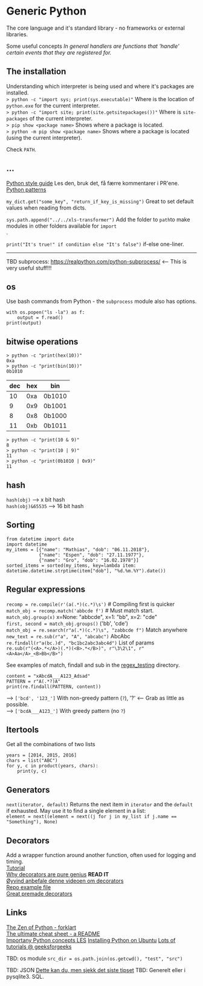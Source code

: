 # Generic Python
The core language and it's standard library - no frameworks or external libraries.

Some useful concepts
*In general handlers are functions that 'handle' certain events that they are registered for.*

## The installation
Understanding which interpreter is being used and where it's packages are installed.  
`> python -c "import sys; print(sys.executable)"` Where is the location of `python.exe` for the current interpreter.  
`> python -c "import site; print(site.getsitepackages())"` Where is `site-packages` of the current interpreter.  
`> pip show <package name>` Shows where a package is located.  
`> python -m pip show <package name>` Shows where a package is located (using the current interpreter).  

Check `PATH`.  


## ...

[Python style guide](https://www.python.org/dev/peps/pep-0008/) Les den, bruk det, få færre kommentarer i PR'ene.  
[Python patterns](https://github.com/faif/python-patterns)  

`my_dict.get("some_key", "return_if_key_is_missing")`  Great to set default values when reading from dicts.<br/>


`sys.path.append("../../xls-transformer")` Add the folder to `path`to make modules in other folders available for `import`<br/>.



`print("It's true!" if condition else "It's false")`  if-else one-liner.  


---
TBD subprocess: https://realpython.com/python-subprocess/ <-- This is very useful stuff!!!

## os
Use bash commands from Python - the `subprocess` module also has options.  
```
with os.popen("ls -la") as f:
    output = f.read()
print(output)
```

## bitwise operations
```
> python -c "print(hex(10))"
0xa
> python -c "print(bin(10))"
0b1010
```

|dec | hex |    bin |
|----|-----|--------|
| 10 | 0xa | 0b1010 |
|  9 | 0x9 | 0b1001 | 
|  8 | 0x8 | 0b1000 | 
| 11 | 0xb | 0b1011 |

```
> python -c "print(10 & 9)"
8
> python -c "print(10 | 9)"
11
> python -c "print(0b1010 | 0x9)"
11
```

## hash
`hash(obj)` --> x bit hash  
`hash(obj)&65535` --> 16 bit hash  

## Sorting
```
from datetime import date
import datetime
my_items = [{"name": "Mathias", "dob": "06.11.2018"},
            {"name": "Espen", "dob": "27.11.1977"},
            {"name": "Gro", "dob": "16.02.1978"}]
sorted_items = sorted(my_items, key=lambda item: datetime.datetime.strptime(item["dob"], "%d.%m.%Y").date())
```

## Regular expressions
`recomp = re.compile(r'(a(.*)(c.*)\s')` # Compiling first is quicker  
`match_obj = recomp.match('abbcde f')` # Must match start.  
`match_obj.group(x)` x=None: "abbcde", x=1: "bb", x=2: "cde"  
`first, second = match_obj.groups()` ('bb', 'cde')  
`match_obj = re.search(r"a(.*)(c.*)\s", "zabbcde f")`  Match anywhere  
`new_text = re.sub(r"a", "A", "abcabc")`  AbcAbc  
`re.findall(r"a(bc.)d", "bc1bc2abc3abc4d")`  List of params  
`re.sub(r"(<A>.*</A>)(.*)(<B>.*</B>)", r"\3\2\1", r"<A>Aa</A>_<B>Bb</B>")`  

See examples of match, findall and sub in the [regex_testing](https://github.com/espegun/python_generic/tree/main/regex_testing) directory.


```
content = "xAbcdA___A123_Adsad"
PATTERN = r"A(.*?)A"
print(re.findall(PATTERN, content))
```  
--> `['bcd', '123_']` With non-greedy pattern (`?`), '?' <-- Grab as little as possible.  
--> `['bcdA___A123_']` With greedy pattern (no `?`)  


## Itertools
Get all the combinations of two lists  
```
years = [2014, 2015, 2016]
chars = list("ABC")
for y, c in product(years, chars):
    print(y, c)
```


## Generators
`next(iterator, default)` Returns the next item in `iterator` and the `default` if exhausted. May use it to find a single element in a list:  
`element = next((element = next((j for j in my_list if j.name == "Something"), None)`  

## Decorators
Add a wrapper function around another function, often used for logging and timing.  
[Tutorial](https://www.datacamp.com/community/tutorials/decorators-python)  
[Why decorators are pure genius](https://towardsdatascience.com/why-decorators-in-python-are-pure-genius-1e812949a81e) **READ IT**   
[Øyvind anbefale denne videoen om decorators](https://www.youtube.com/watch?v=MjHpMCIvwsY)  
[Repo example file](https://github.com/espegun/python_generic/blob/main/decorators.py)  
[Great premade decorators](https://towardsdatascience.com/10-fabulous-python-decorators-ab674a732871)  

## Links
[The Zen of Python - forklart](https://python.plainenglish.io/pythons-rules-programming-by-the-creator-of-the-code-26a6201ade4)  
[The ultimate cheat sheet - a README](https://github.com/gto76/python-cheatsheet)  
[Importany Python concepts LES](https://dacus-augustus.medium.com/top-12-most-important-python-concepts-24f59945a409)
[Installing Python on Ubuntu](http://ubuntuhandbook.org/index.php/2020/10/python-3-9-0-released-install-ppa-ubuntu/)
[Lots of tutorials @ geeksforgeeks](https://www.geeksforgeeks.org/python-programming-language/?ref=shm)  

TBD: os module
`src_dir = os.path.join(os.getcwd(), "test", "src")`  
    

TBD: JSON
[Dette kan du, men sjekk det siste tipset](https://medium.com/pythonland/6-tricks-to-effectively-use-json-in-python-3d66381a71ea)
TBD:
Generelt eller i pysqlite3. SQL.
